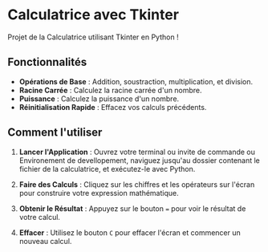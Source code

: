 # Calculatrice avec Tkinter

Projet de la Calculatrice utilisant Tkinter en Python !

## Fonctionnalités

- **Opérations de Base** : Addition, soustraction, multiplication, et division.
- **Racine Carrée** : Calculez la racine carrée d'un nombre.
- **Puissance** : Calculez la puissance d'un nombre.
- **Réinitialisation Rapide** : Effacez vos calculs précédents.

## Comment l'utiliser

1. **Lancer l'Application** : Ouvrez votre terminal ou invite de commande ou Environement de devellopement, naviguez jusqu'au dossier contenant le fichier de la calculatrice, et exécutez-le avec Python.

2. **Faire des Calculs** : Cliquez sur les chiffres et les opérateurs sur l'écran pour construire votre expression mathématique.

3. **Obtenir le Résultat** : Appuyez sur le bouton `=` pour voir le résultat de votre calcul.

4. **Effacer** : Utilisez le bouton `C` pour effacer l'écran et commencer un nouveau calcul.
